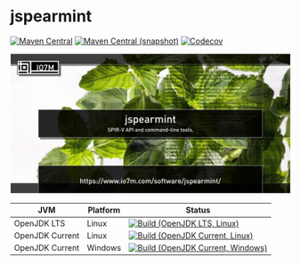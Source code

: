 jspearmint
===

[![Maven Central](https://img.shields.io/maven-central/v/com.io7m.jspearmint/com.io7m.jspearmint.svg?style=flat-square)](https://search.maven.org/#search%7Cga%7C1%7Cg%3A%22com.io7m.jspearmint%22)
[![Maven Central (snapshot)](https://img.shields.io/nexus/s/https/oss.sonatype.org/com.io7m.jspearmint/com.io7m.jspearmint.svg?style=flat-square)](https://oss.sonatype.org/content/repositories/snapshots/com/io7m/jspearmint/)
[![Codecov](https://img.shields.io/codecov/c/github/io7m/jspearmint.svg?style=flat-square)](https://codecov.io/gh/io7m/jspearmint)

![jspearmint](./src/site/resources/jspearmint.jpg?raw=true)

| JVM             | Platform | Status |
|-----------------|----------|--------|
| OpenJDK LTS     | Linux    | [![Build (OpenJDK LTS, Linux)](https://img.shields.io/github/workflow/status/io7m/jspearmint/main-openjdk_lts-linux)](https://github.com/io7m/jspearmint/actions?query=workflow%3Amain-openjdk_lts-linux) |
| OpenJDK Current | Linux    | [![Build (OpenJDK Current, Linux)](https://img.shields.io/github/workflow/status/io7m/jspearmint/main-openjdk_current-linux)](https://github.com/io7m/jspearmint/actions?query=workflow%3Amain-openjdk_current-linux)
| OpenJDK Current | Windows  | [![Build (OpenJDK Current, Windows)](https://img.shields.io/github/workflow/status/io7m/jspearmint/main-openjdk_current-windows)](https://github.com/io7m/jspearmint/actions?query=workflow%3Amain-openjdk_current-windows)

